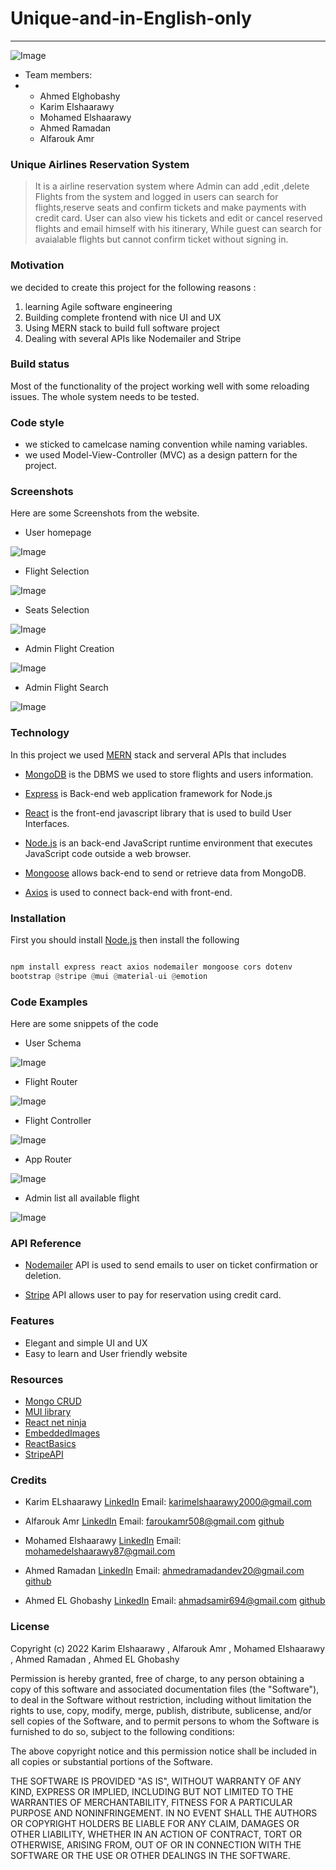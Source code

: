# Unique-and-in-English-only
 ---
 ![Image](Frontend/react-app/src/images/Logo.jpg)

+ Team members:
+ * Ahmed Elghobashy
  * Karim Elshaarawy
  * Mohamed Elshaarawy
  * Ahmed Ramadan
  * Alfarouk Amr



### Unique Airlines Reservation System



> It is a airline reservation system where Admin can add ,edit ,delete Flights from the system and logged in users can search for flights,reserve seats and confirm tickets and make payments with credit card. User can also view his tickets and edit or cancel reserved flights and email himself with his itinerary, While guest can search for avaialable flights but cannot confirm ticket without signing in.  

### Motivation 


we decided to create this project for the following reasons :
1. learning Agile software engineering
2. Building complete frontend with nice UI and UX
3. Using MERN stack to build full software project
4. Dealing with several APIs like Nodemailer and Stripe

### Build status 
Most of the functionality of the project working well with some reloading issues. The whole system needs to be tested.

### Code style
+ we sticked to camelcase naming convention while naming variables.
+ we used Model-View-Controller (MVC) as a design pattern for the project.



### Screenshots 
Here are some Screenshots from the website.

- User homepage

![Image](Frontend/react-app/src/images/home.png)

- Flight Selection

![Image](Frontend/react-app/src/images/Select.png)

- Seats Selection 

![Image](Frontend/react-app/src/images/seats.png)

- Admin Flight Creation

![Image](Frontend/react-app/src/images/create.png)

- Admin Flight Search

![Image](Frontend/react-app/src/images/search.png)

### Technology
In this project we used [MERN](https://www.geeksforgeeks.org/mern-stack/) stack and serveral APIs that includes
+ [MongoDB](https://www.mongodb.com/) is the DBMS we used to store flights and users information.
+ [Express](https://expressjs.com/) is Back-end web application framework for Node.js
+ [React](https://reactjs.org/) is the front-end javascript library that is used to build User Interfaces.
+ [Node.js](https://nodejs.org/en/) is an back-end JavaScript runtime environment that executes JavaScript code outside a web browser. 


+ [Mongoose](https://mongoosejs.com/) allows back-end to send or retrieve data from MongoDB.

+ [Axios]( https://www.npmjs.com/package/axios) is used to connect back-end with front-end.

### Installation
 First you should install [Node.js](https://nodejs.org/en/) then install the following 

 ```python

npm install express react axios nodemailer mongoose cors dotenv
bootstrap @stripe @mui @material-ui @emotion
 ```

### Code Examples
Here are some snippets of the code

- User Schema 

![Image](Frontend/react-app/src/images/userSchema.png)

- Flight Router

![Image](Frontend/react-app/src/images/routes.png)

- Flight Controller 

![Image](Frontend/react-app/src/images/controller.png)

- App Router

![Image](Frontend/react-app/src/images/approuter.png)

- Admin list all available flight


![Image](Frontend/react-app/src/images/adminlist.png)



### API Reference

+ [Nodemailer](https://www.npmjs.com/package/nodemailer) API is used to send emails to user on ticket confirmation or deletion.

+ [Stripe](https://stripe.com/en-gb-us) API allows user to pay for reservation using credit card.

### Features
* Elegant and simple UI and UX
* Easy to learn and User friendly website


###  Resources
+ [Mongo CRUD](https://www.youtube.com/watch?v=W1Kttu53qTg&t=7850s)
+ [MUI library](https://mui.com/)
+ [React net ninja](https://www.youtube.com/watch?v=j942wKiXFu8&list=PL4cUxeGkcC9gZD-Tvwfod2gaISzfRiP9d)
+ [EmbeddedImages](https://community.nodemailer.com/using-embedded-images/)
+ [ReactBasics](https://www.youtube.com/playlist?list=PL4cUxeGkcC9gZD-Tvwfod2gaISzfRiP9d)
+ [StripeAPI](https://www.youtube.com/watch?v=lbEFSP1WAv0&t=608s)

### Credits 

+ Karim ELshaarawy
[LinkedIn](https://www.linkedin.com/in/karim-elshaarawy/)
Email:
karimelshaarawy2000@gmail.com

+ Alfarouk Amr
[LinkedIn](https://www.linkedin.com/in/alfaroukamr/)
Email:
faroukamr508@gmail.com
[github](https://github.com/FaroukAmr)

+ Mohamed Elshaarawy
[LinkedIn](https://www.linkedin.com/in/mohamed-elshaarawy-664796229/)
Email:
mohamedelshaarawy87@gmail.com

+ Ahmed Ramadan
[LinkedIn](www.linkedin.com/in/ahmed-ramadan-23101220b)
Email:
ahmedramadandev20@gmail.com
[github](https://github.com/a7medma7amad)

+ Ahmed EL Ghobashy
[LinkedIn](https://www.linkedin.com/in/ahmad-elghobashy-60566b182/)
Email:
ahmadsamir694@gmail.com
[github](https://github.com/Ahmed-Elghobashy)


### License

Copyright (c) 2022   Karim Elshaarawy , Alfarouk Amr , Mohamed Elshaarawy , Ahmed Ramadan , Ahmed EL Ghobashy

Permission is hereby granted, free of charge, to any person obtaining a copy of this software and associated documentation files (the "Software"), to deal in the Software without restriction, including without limitation the rights to use, copy, modify, merge, publish, distribute, sublicense, and/or sell copies of the Software, and to permit persons to whom the Software is furnished to do so, subject to the following conditions:

The above copyright notice and this permission notice shall be included in all copies or substantial portions of the Software.

THE SOFTWARE IS PROVIDED "AS IS", WITHOUT WARRANTY OF ANY KIND, EXPRESS OR IMPLIED, INCLUDING BUT NOT LIMITED TO THE WARRANTIES OF MERCHANTABILITY, FITNESS FOR A PARTICULAR PURPOSE AND NONINFRINGEMENT. IN NO EVENT SHALL THE AUTHORS OR COPYRIGHT HOLDERS BE LIABLE FOR ANY CLAIM, DAMAGES OR OTHER LIABILITY, WHETHER IN AN ACTION OF CONTRACT, TORT OR OTHERWISE, ARISING FROM, OUT OF OR IN CONNECTION WITH THE SOFTWARE OR THE USE OR OTHER DEALINGS IN THE SOFTWARE.
